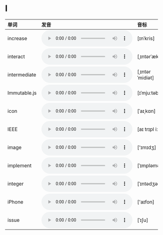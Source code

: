
# I

| 单词  | 发音 | 音标 |
| :-- | :-- | :-- |
| increase | <audio :src="$withBase('/audio/increase.mp3')" controls="controls" controlslist="nodownload"></audio> | [ɪnˈkris] |
| interact | <audio :src="$withBase('/audio/interact.mp3')" controls="controls" controlslist="nodownload"></audio> | [ˌɪntərˈækt] |
| intermediate | <audio :src="$withBase('/audio/intermediate.mp3')" controls="controls" controlslist="nodownload"></audio> | [ˌɪntərˈmidiət]  |
| Immutable.js | <audio :src="$withBase('/audio/Immutabledot-js.mp3')" controls="controls" controlslist="nodownload"></audio> | [ɪˈmjuːtəbl] |
| icon | <audio :src="$withBase('/audio/icon.mp3')" controls="controls" controlslist="nodownload"></audio> | [ˈaɪˌkɑn] |
| IEEE | <audio :src="$withBase('/audio/IEEE.mp3')" controls="controls" controlslist="nodownload"></audio> | [aɪ trɪpl i:] |
| image | <audio :src="$withBase('/audio/image.mp3')" controls="controls" controlslist="nodownload"></audio> | ['ɪmɪdʒ] |
| implement | <audio :src="$withBase('/audio/implement.mp3')" controls="controls" controlslist="nodownload"></audio> | [ˈɪmpləmənt] |
| integer | <audio :src="$withBase('/audio/integer.mp3')" controls="controls" controlslist="nodownload"></audio> | [ˈɪntədʒər] |
| iPhone | <audio :src="$withBase('/audio/iPhone.mp3')" controls="controls" controlslist="nodownload"></audio> | ['aɪfon] |
| issue | <audio :src="$withBase('/audio/issue.mp3')" controls="controls" controlslist="nodownload"></audio> | [ˈɪʃu] |
